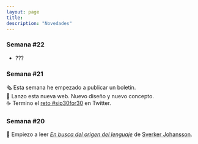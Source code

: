 ```yaml
---
layout: page
title:
description: "Novedades"
---
```


### Semana #22

- ???

### Semana #21
🗞 Esta semana he empezado a publicar un boletín.  
🚀 Lanzo esta nueva web. Nuevo diseño y nuevo concepto.  
☕️ Termino el [reto #sip30for30](https://twitter.com/enriquebenimeli/status/1528643527579688960) en Twitter.  

### Semana #20
📖 Empiezo a leer [*En busca del origen del lenguaje*](https://amzn.to/3PxCTLc) de [Sverker Johansson](https://es.wikipedia.org/wiki/Sverker_Johansson).  
